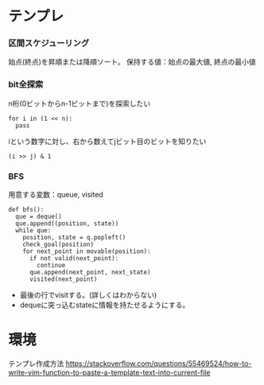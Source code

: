 # テンプレ

### 区間スケジューリング
始点(終点)を昇順または降順ソート。
保持する値：始点の最大値, 終点の最小値


### bit全探索
n桁(0ビットからn-1ビットまで)を探索したい
```
for i in (1 << n):
  pass
```

iという数字に対し、右から数えてjビット目のビットを知りたい
```
(i >> j) & 1
```

### BFS
用意する変数：queue, visited
```
def bfs():
  que = deque()
  que.append((position, state))
  while que:
    position, state = q.popleft()
    check_goal(position)
    for next_point in movable(position):
      if not valid(next_point):
        continue
      que.append(next_point, next_state)
      visited(next_point)
```

- 最後の行でvisitする。(詳しくはわからない)
- dequeに突っ込むstateに情報を持たせるようにする。


# 環境

テンプレ作成方法
https://stackoverflow.com/questions/55469524/how-to-write-vim-function-to-paste-a-template-text-into-current-file
